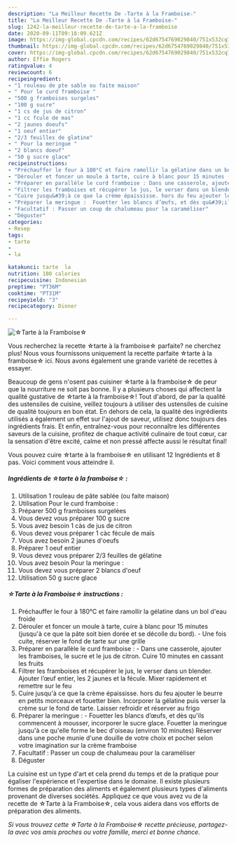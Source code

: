 ```yaml
---
description: "La Meilleur Recette De ☆Tarte à la Framboise☆"
title: "La Meilleur Recette De ☆Tarte à la Framboise☆"
slug: 1242-la-meilleur-recette-de-tarte-a-la-framboise
date: 2020-09-11T09:18:09.621Z
image: https://img-global.cpcdn.com/recipes/62d6754769029840/751x532cq70/☆tarte-a-la-framboise☆-photo-principale-de-la-recette.jpg
thumbnail: https://img-global.cpcdn.com/recipes/62d6754769029840/751x532cq70/☆tarte-a-la-framboise☆-photo-principale-de-la-recette.jpg
cover: https://img-global.cpcdn.com/recipes/62d6754769029840/751x532cq70/☆tarte-a-la-framboise☆-photo-principale-de-la-recette.jpg
author: Effie Rogers
ratingvalue: 4
reviewcount: 6
recipeingredient:
- "1 rouleau de pte sable ou faite maison"
- " Pour le curd framboise "
- "500 g framboises surgeles"
- "100 g sucre"
- "1 cs de jus de citron"
- "1 cc fcule de mas"
- "2 jaunes doeufs"
- "1 oeuf entier"
- "2/3 feuilles de glatine"
- " Pour la meringue "
- "2 blancs doeuf"
- "50 g sucre glace"
recipeinstructions:
- "Préchauffer le four à 180°C et faire ramollir la gélatine dans un bol d&#39;eau froide"
- "Dérouler et foncer un moule à tarte, cuire à blanc pour 15 minutes (jusqu&#39;à ce que la pâte soit bien dorée et se décolle du bord). Une fois cuite, réserver le fond de tarte sur une grille"
- "Préparer en parallèle le curd framboise : Dans une casserole, ajouter les framboises, le sucre et le jus de citron. Cuire 10 minutes en cassant les fruits"
- "Filtrer les framboises et récupérer le jus, le verser dans un blender. Ajouter l’œuf entier, les 2 jaunes et la fécule. Mixer rapidement et remettre sur le feu"
- "Cuire jusqu&#39;à ce que la crème épaississe. hors du feu ajouter le beurre en petits morceaux et fouetter bien. Incorporer la gélatine puis verser la crème sur le fond de tarte. Laisser refroidir et réserver au frigo"
- "Préparer la meringue :  Fouetter les blancs d’œufs, et dès qu&#39;ils commencent à mousser, incorporer le sucre glace. Fouetter la meringue jusqu&#39;à ce qu&#39;elle forme le bec d&#39;oiseau (environ 10 minutes) Réserver dans une poche munie d&#39;une douille de votre choix et pocher selon votre imagination sur la crème framboise"
- "Facultatif : Passer un coup de chalumeau pour la caraméliser"
- "Déguster"
categories:
- Resep
tags:
- tarte
- 
- la

katakunci: tarte  la 
nutrition: 180 calories
recipecuisine: Indonesian
preptime: "PT36M"
cooktime: "PT31M"
recipeyield: "3"
recipecategory: Dinner

---
```



![☆Tarte à la Framboise☆](https://img-global.cpcdn.com/recipes/62d6754769029840/751x532cq70/☆tarte-a-la-framboise☆-photo-principale-de-la-recette.jpg)

Vous recherchez la recette ☆tarte à la framboise☆ parfaite? ne cherchez plus! Nous vous fournissons uniquement la recette parfaite ☆tarte à la framboise☆ ici. Nous avons également une grande variété de recettes à essayer.

Beaucoup de gens n'osent pas cuisiner ☆tarte à la framboise☆ de peur que la nourriture ne soit pas bonne. Il y a plusieurs choses qui affectent la qualité gustative de ☆tarte à la framboise☆! Tout d'abord, de par la qualité des ustensiles de cuisine, veillez toujours à utiliser des ustensiles de cuisine de qualité toujours en bon état. En dehors de cela, la qualité des ingrédients utilisés a également un effet sur l'ajout de saveur, utilisez donc toujours des ingrédients frais. Et enfin, entraînez-vous pour reconnaître les différentes saveurs de la cuisine, profitez de chaque activité culinaire de tout cœur, car la sensation d'être excité, calme et non pressé affecte aussi le résultat final!

<!--inarticleads1-->

Vous pouvez cuire ☆tarte à la framboise☆ en utilisant 12 Ingrédients et 8 pas. Voici comment vous atteindre il.

##### Ingrédients de ☆tarte à la framboise☆ :

1. Utilisation 1 rouleau de pâte sablée (ou faite maison)
1. Utilisation  Pour le curd framboise :
1. Préparer 500 g framboises surgelées
1. Vous devez vous préparer 100 g sucre
1. Vous avez besoin 1 càs de jus de citron
1. Vous devez vous préparer 1 càc fécule de maïs
1. Vous avez besoin 2 jaunes d&#39;oeufs
1. Préparer 1 oeuf entier
1. Vous devez vous préparer 2/3 feuilles de gélatine
1. Vous avez besoin  Pour la meringue :
1. Vous devez vous préparer 2 blancs d&#39;oeuf
1. Utilisation 50 g sucre glace




<!--inarticleads2-->

##### ☆Tarte à la Framboise☆ instructions :

1. Préchauffer le four à 180°C et faire ramollir la gélatine dans un bol d&#39;eau froide
1. Dérouler et foncer un moule à tarte, cuire à blanc pour 15 minutes (jusqu&#39;à ce que la pâte soit bien dorée et se décolle du bord). - Une fois cuite, réserver le fond de tarte sur une grille
1. Préparer en parallèle le curd framboise : - Dans une casserole, ajouter les framboises, le sucre et le jus de citron. Cuire 10 minutes en cassant les fruits
1. Filtrer les framboises et récupérer le jus, le verser dans un blender. Ajouter l’œuf entier, les 2 jaunes et la fécule. Mixer rapidement et remettre sur le feu
1. Cuire jusqu&#39;à ce que la crème épaississe. hors du feu ajouter le beurre en petits morceaux et fouetter bien. Incorporer la gélatine puis verser la crème sur le fond de tarte. Laisser refroidir et réserver au frigo
1. Préparer la meringue :  - Fouetter les blancs d’œufs, et dès qu&#39;ils commencent à mousser, incorporer le sucre glace. Fouetter la meringue jusqu&#39;à ce qu&#39;elle forme le bec d&#39;oiseau (environ 10 minutes) Réserver dans une poche munie d&#39;une douille de votre choix et pocher selon votre imagination sur la crème framboise
1. Facultatif : Passer un coup de chalumeau pour la caraméliser
1. Déguster




<!--inarticleads1-->

<p>
La cuisine est un type d'art et cela prend du temps et de la pratique pour égaliser l'expérience et l'expertise dans le domaine. Il existe plusieurs formes de préparation des aliments et également plusieurs types d'aliments provenant de diverses sociétés. Appliquez ce que vous avez vu de la recette de ☆Tarte à la Framboise☆, cela vous aidera dans vos efforts de préparation des aliments.
</p>

<p>
<i>Si vous trouvez cette ☆Tarte à la Framboise☆ recette précieuse, partagez-la avec vos amis proches ou votre famille, merci et bonne chance.</i>
</p>
